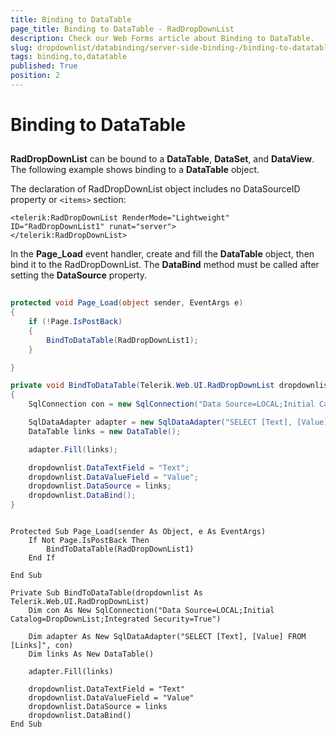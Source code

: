 ```yaml
---
title: Binding to DataTable
page_title: Binding to DataTable - RadDropDownList
description: Check our Web Forms article about Binding to DataTable.
slug: dropdownlist/databinding/server-side-binding-/binding-to-datatable
tags: binding,to,datatable
published: True
position: 2
---
```


# Binding to DataTable



## 

**RadDropDownList** can be bound to a **DataTable**, **DataSet**, and **DataView**. The following example shows binding to a **DataTable** object.

The declaration of RadDropDownList object includes no DataSourceID property or `<items>` section:

````ASPNET
<telerik:RadDropDownList RenderMode="Lightweight" ID="RadDropDownList1" runat="server">
</telerik:RadDropDownList>
````



In the **Page_Load** event handler, create and fill the **DataTable** object, then bind it to the RadDropDownList. The **DataBind** method must be called after setting the **DataSource** property.



````C#
	
protected void Page_Load(object sender, EventArgs e)
{
	if (!Page.IsPostBack)
	{
		BindToDataTable(RadDropDownList1);
	}

}

private void BindToDataTable(Telerik.Web.UI.RadDropDownList dropdownlist)
{
	SqlConnection con = new SqlConnection("Data Source=LOCAL;Initial Catalog=DropDownList;Integrated Security=True");

	SqlDataAdapter adapter = new SqlDataAdapter("SELECT [Text], [Value] FROM [Links]", con);
	DataTable links = new DataTable();

	adapter.Fill(links);

	dropdownlist.DataTextField = "Text";
	dropdownlist.DataValueField = "Value";
	dropdownlist.DataSource = links;
	dropdownlist.DataBind();
}
````
````VB.NET

Protected Sub Page_Load(sender As Object, e As EventArgs)
	If Not Page.IsPostBack Then
		BindToDataTable(RadDropDownList1)
	End If

End Sub

Private Sub BindToDataTable(dropdownlist As Telerik.Web.UI.RadDropDownList)
	Dim con As New SqlConnection("Data Source=LOCAL;Initial Catalog=DropDownList;Integrated Security=True")

	Dim adapter As New SqlDataAdapter("SELECT [Text], [Value] FROM [Links]", con)
	Dim links As New DataTable()

	adapter.Fill(links)

	dropdownlist.DataTextField = "Text"
	dropdownlist.DataValueField = "Value"
	dropdownlist.DataSource = links
	dropdownlist.DataBind()
End Sub
````

